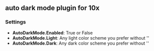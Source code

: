 ## auto dark mode plugin for 10x

### Settings
- **AutoDarkMode.Enabled**: True or False
- **AutoDarkMode.Light**: Any light color scheme you prefer without ''
- **AutoDarkMode.Dark**: Any dark color scheme you prefer without ''
